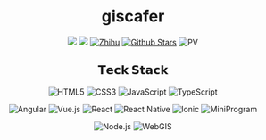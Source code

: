 <div align=center>

# giscafer

<p>

[![](https://img.shields.io/badge/个人网站-giscafer.com-1e80ff?logo=)](http://giscafer.com)
[![](https://img.shields.io/badge/博客-Blog-1e80ff?logo=)](https://giscafer.com/blog)
[![Zhihu](https://img.shields.io/badge/知乎-giscafer-1e80ff?logo=zhihu)](https://www.zhihu.com/people/giscafer)
[![Github Stars](https://img.shields.io/github/stars/giscafer?color=faf408&label=github%20stars&logo=github)](https://github.com/giscafer)
![PV](https://visitor-badge.glitch.me/badge?page_id=giscafer)

</p>

## 𝗧𝗲𝗰𝗸 𝗦𝘁𝗮𝗰𝗸

<p>

![HTML5](https://img.shields.io/badge/-HTML5-red?logo=html5&logoColor=white)
![CSS3](https://img.shields.io/badge/-CSS3-blue?logo=css3&logoColor=white)
![JavaScript](https://img.shields.io/badge/-JavaScript-%23FFC107?style=flat-square&logo=javascript&logoColor=000000&labelColor=%23FFC107&color=%23FFC107)
![TypeScript](https://img.shields.io/badge/-TypeScript-%23282C34?style=flat-square&logo=TypeScript&logoColor=%231572B6&labelColor=%23282C34&color=%23282C34)

</p>

<p>

![Angular](https://img.shields.io/badge/-Angular-%231572B6?style=flat-square&logo=Angular&logoColor=red&labelColor=%23E44D27f)
![Vue.js](https://img.shields.io/badge/-Vue.js-%232c3e50?style=flat-square&logo=Vue.js)
![React](https://img.shields.io/badge/-React-%23282C34?style=flat-square&logo=react)
![React Native](https://img.shields.io/badge/-React%20Native-%23282C34?style=flat-square&logo=react)
![Ionic](https://img.shields.io/badge/-Ionic-%23282C34?style=flat-square&logo=Ionic)
![MiniProgram](https://img.shields.io/badge/-MiniProgram-blue?logo=wechat&logoColor=white)

</p>

<p>

![Node.js](https://img.shields.io/badge/-Node.js-%23282C34?style=flat-square&logo=Node.js)
![WebGIS](https://img.shields.io/badge/-GIS/WebGIS-%231a202c?style=flat-square&logo=leaflet)

<p>

<!--
[![TopLangs](https://github-readme-stats.vercel.app/api/top-langs/?username=giscafer&layout=compact)](https://github.com/anuraghazra/github-readme-stats)
 -->
